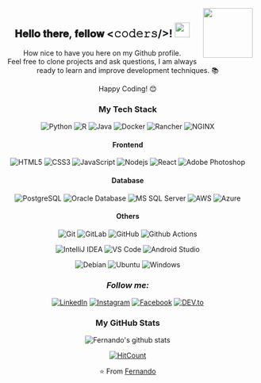 <img align="right" src="https://user-images.githubusercontent.com/64983541/88350826-af349200-cd2a-11ea-9ee0-225018e7f2dc.gif" width="100px" />

<div align="center">
<h2> 𝐇𝐞𝐥𝐥𝐨 𝐭𝐡𝐞𝐫𝐞, 𝐟𝐞𝐥𝐥𝐨𝐰 <𝚌𝚘𝚍𝚎𝚛𝚜/>! <img src="https://user-images.githubusercontent.com/64983541/88351458-caa09c80-cd2c-11ea-8285-71b77dcd96eb.gif" width="30px"></h2> 

How nice to have you here on my Github profile. <BR>
Feel free to clone projects and ask questions, I am always ready to learn and improve development techniques. :books:



Happy Coding! 😊

</div>




<div align="center" >

### My Tech Stack
![Python](https://img.shields.io/badge/-Python-F9CD07?style=flat-square&logo=python&logoColor=0C43AB)
![R](http://img.shields.io/badge/-R-1A4EB8?style=flat-square&logo=R&logoColor=ffffff)
![Java](http://img.shields.io/badge/-Java-007396?style=flat-square&logo=java&logoColor=ffffff)
![Docker](https://img.shields.io/badge/-Docker-black?style=flat-square&logo=docker)
![Rancher](http://img.shields.io/badge/-Rancher-0075A8?style=flat-square&logo=rancher&logoColor=ffffff)
![NGINX](http://img.shields.io/badge/-NGINX-269539?style=flat-square&logo=nginx&logoColor=ffffff)

#### Frontend
![HTML5](https://img.shields.io/badge/-HTML5-%23E44D27?style=flat-square&logo=html5&logoColor=ffffff)
![CSS3](https://img.shields.io/badge/-CSS3-%231572B6?style=flat-square&logo=css3)
![JavaScript](https://img.shields.io/badge/-JavaScript-%23F7DF1C?style=flat-square&logo=javascript&logoColor=000000&labelColor=%23F7DF1C&color=%23FFCE5A)
![Nodejs](https://img.shields.io/badge/-Nodejs-black?style=flat-square&logo=Node.js)
![React](https://img.shields.io/badge/-React-%23282C34?style=flat-square&logo=react)
![Adobe Photoshop](http://img.shields.io/badge/-Abode%20Photoshop-26C9FF?style=flat-square&logo=adobe-photoshop&logoColor=ffffff)

#### Database
![PostgreSQL](https://img.shields.io/badge/-PostgreSQL-336791?style=flat-square&logo=postgresql)
![Oracle Database](http://img.shields.io/badge/-Oracle-DD0031?style=flat-square&logo=oracle)
![MS SQL Server](http://img.shields.io/badge/-MS%20SQL%20Server-2C62D0?style=flat-square&logo=microsoft-sql-server&logoColor=ffffff)
![AWS](http://img.shields.io/badge/-Amazon%20AWS-black?style=flat-square&logo=Amazon-aws&logoColor=FC9900)
![Azure](http://img.shields.io/badge/-MS%20Azure-2B6EF3?style=flat-square&logo=Microsoft-Azure&logoColor=ffffff)

#### Others
![Git](https://img.shields.io/badge/-Git-%23F05032?style=flat-square&logo=git&logoColor=%23ffffff)
![GitLab](https://img.shields.io/badge/-GitLab-FCA121?style=flat-square&logo=gitlab)
![GitHub](https://img.shields.io/badge/-GitHub-181717?style=flat-square&logo=github)
![Github Actions](http://img.shields.io/badge/-Github%20Actions-2088FF?style=flat-square&logo=github-actions&logoColor=ffffff)

![IntelliJ IDEA](http://img.shields.io/badge/-IntelliJ%20IDEA-000000?style=flat-square&logo=intellij-idea&logoColor=ffffff)
![VS Code](http://img.shields.io/badge/-VS%20Code-007ACC?style=flat-square&logo=visual-studio-code&logoColor=ffffff)
![Android Studio](http://img.shields.io/badge/-Android%20Studio-3DDC84?style=flat-square&logo=android-studio&logoColor=ffffff)

![Debian](http://img.shields.io/badge/-Debian-A81D33?style=flat-square&logo=debian&logoColor=ffffff)
![Ubuntu](http://img.shields.io/badge/-Ubuntu-000000?style=flat-square&logo=ubuntu&logoColor=D45B11)
![Windows](http://img.shields.io/badge/-Windows-0078D6?style=flat-square&logo=windows&logoColor=ffffff)

</div>

<div align="center" width="50">
 
### <i>Follow me:</i><br>

<a href="https://www.linkedin.com/in/fernando-cardoso-23245146" target="_blank"><img src="https://img.shields.io/badge/LinkedIn-%230077B5.svg?&style=flat-square&logo=linkedin&logoColor=white" alt="LinkedIn"></a>
<a href="https://www.instagram.com/fernandozoomp" target="_blank"><img src="https://img.shields.io/badge/Instagram-%23E4405F.svg?&style=flat-square&logo=instagram&logoColor=white" alt="Instagram"></a>
<a href="https://www.facebook.com/fernando.cardoso.505960" target="_blank"><img src="https://img.shields.io/badge/Facebook-%231877F2.svg?&style=flat-square&logo=facebook&logoColor=white" alt="Facebook"></a>
<a href="https://dev.to/fernandozoomp" target="_blank"><img src="https://img.shields.io/badge/DEV-%230A0A0A.svg?&style=flat-square&logo=DEV.to&logoColor=white" alt="DEV.to"></a>

</div>

<div align="center">

### My GitHub Stats

![Fernando's github stats](https://github-readme-stats.vercel.app/api?username=fernandozoomp&show_icons=true)


</div>

<div align="center" width="50">

[![HitCount](http://hits.dwyl.com/fernandozoomp/fernandozoomp.svg)](http://hits.dwyl.com/fernandozoomp/fernandozoomp)

</div>


<div align="center" width="50">

⭐ From [Fernando](https://github.com/fernandozoomp) 
</div>




